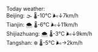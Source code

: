 Today weather:  
Beijing: 🌫  🌡️-10°C 🌬️↓7km/h  
Tianjin: 🌨  🌡️-6°C 🌬️↓11km/h  
Shijiazhuang: 🌨  🌡️-3°C 🌬️↓9km/h  
Tangshan: ❄️   🌡️-5°C 🌬️→2km/h  
